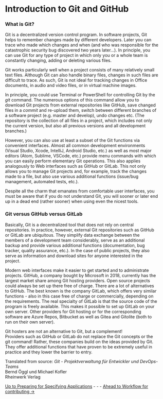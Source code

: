 # Introduction to Git and GitHub

### What is Git?

Git is a decentralized version control program. In software projects, Git helps to remember changes made by different developers. Later you can trace who made which changes and when (and who was responsible for the catastrophic security bug discovered two years later...).
In principle, you can use Git for any type of project in which only you or a whole team is constantly changing, adding or deleting various files.  

Git works particularly well when a project consists of many relatively small text files. Although Git can also handle binary files, changes in such files are difficult to trace. As such, Git is not ideal for tracking changes in Office documents, in audio and video files, or in virtual machine images.  

In principle, you could use Terminal or PowerShell for controlling Git by the *git* command. The numerous options of this command allow you to download Git projects from external repositories like GitHub, save changed files in a *commit* and re-upload them, switch between different branches of a software project (e.g. master and develop), undo changes etc. (The repository is the collection of all files in a project, which includes not only the current version, but also all previous versions and all development branches.)  

However, you can also use at least a subset of the Git functions via convenient interfaces. Almost all common development environments (Visual Studio, Xcode, IntelliJ, Android Studio, etc.) as well as most major editors (Atom, Sublime, VSCode, etc.) provide menu commands with which you can easily perform elementary Git operations. This also applies analogously to Web interfaces such as GitHub or GitLab. This not only allows you to manage Git projects and, for example, track the changes made to a file, but also use various additional functions (issue/bug management, automated tests, etc.).  
  
Despite all the charm that emanates from comfortable user interfaces, you must be aware that if you do not understand Git, you will sooner or later end up in a dead end (rather sooner) when using even the nicest tools.


### Git versus GitHub versus GitLab

Basically, Git is a decentralized tool that does not rely on central repositories. In practice, however, external Git repositories such as GitHub or GitLab are ubiquitous. They simplify data exchange between the members of a development team considerably, serve as an additional backup and provide various additional functions (documentation, bug tracker, quality assurance, etc.). In the case of public projects, they also serve as information and download sites for anyone interested in the project.  

Modern web interfaces make it easier to get started and to administrate projects. GitHub, a company bought by Microsoft in 2018, currently has the largest market share among Git hosting providers. Open source projects could always be set up there free of charge.
There are a lot of alternatives to GitHub. The best known is the company GitLab, which offers very similar functions - also in this case free of charge or commercially, depending on the requirements. The real specialty of GitLab is that the source code of the program is freely available. This makes it possible to set up GitLab on your own server.
Other providers for Git hosting or for the corresponding software are Azure Repos, Bitbucket as well as Gitea and Gitolite (both to run on their own server).  

Git hosters are not an alternative to Git, but a complement!  
Providers such as GitHub or GitLab do not replace the Git concepts or the git command! Rather, these companies build on the ideas provided by Git. They offer additional functions that have proven to be extremely useful in practice and they lower the barrier to entry.  

Translated from source:
_Git - Projektverwaltung für Entwickler und DevOps-Teams_  
Bernd Öggl und Michael Kofler  
Rheinwerk Verlag

[Up to Preparing for Specifying Applications](../PreparingSpecifying.md) - - - [Ahead to Workflow for contributing ->](../WorkflowForContributing/WorkflowForContributing.md)
